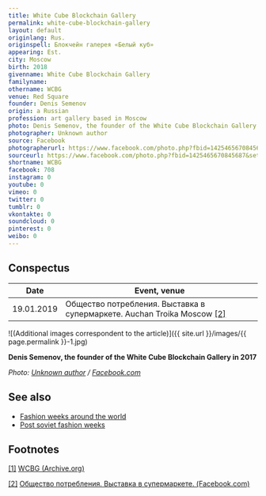 ```yaml
---
title: White Cube Blockchain Gallery
permalink: white-cube-blockchain-gallery
layout: default
originlang: Rus.
originspell: Блокчейн галерея «Белый куб»
appearing: Est.
city: Moscow
birth: 2018
givenname: White Cube Blockchain Gallery
familyname:
othername: WCBG
venue: Red Square
founder: Denis Semenov
origin: a Russian
profession: art gallery based in Moscow
photo: Denis Semenov, the founder of the White Cube Blockchain Gallery in 2017 (fragment)
photographer: Unknown author
source: Facebook
photographerurl: https://www.facebook.com/photo.php?fbid=1425465670845687&set=a.255066451218954&type=3&theater
sourceurl: https://www.facebook.com/photo.php?fbid=1425465670845687&set=a.255066451218954&type=3&theater
shortname: WCBG
facebook: 708
instagram: 0
youtube: 0
vimeo: 0
twitter: 0
tumblr: 0
vkontakte: 0
soundcloud: 0
pinterest: 0
weibo: 0
---
```


<!---
To edit top block see
icon "Meta Data"
on right menu
Full edit instructions
indexmod.gq/edit
-->

## Сonspectus

|Date|Event, venue|
|-|-|
|19.01.2019|Общество потребления. Выставка в супермаркете. Auchan Troika Moscow <span id="a2">[\[2\]](#f2)</span>|

![(Additional images correspondent to the article)]({{ site.url }}/images/{{ page.permalink }}-1.jpg)

**Denis Semenov, the founder of the White Cube Blockchain Gallery in 2017**

*Photo: [Unknown author](https://www.facebook.com/photo.php?fbid=1425465670845687&set=a.255066451218954&type=3&theater) / [Facebook.com](https://www.facebook.com/photo.php?fbid=1425465670845687&set=a.255066451218954&type=3&theater)*

## See also

+ [Fashion weeks around the world](fashion-weeks-around-the-world)
+ [Post soviet fashion weeks](post-soviet-fashion-weeks)

## Footnotes

[[1]](#a1) <span id="f1"></span> [WCBG (Archive.org)](https://web.archive.org/web/*/http://wcbg.tilda.ws)

[[2]](#a2) <span id="f2"></span> [Общество потребления. Выставка в супермаркете. (Facebook.com)](https://www.facebook.com/events/1028761747320986/)
